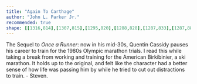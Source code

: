 ```yaml
---
title: "Again To Carthage"
author: "John L. Parker Jr."
recommended: true
shape: [[1316,814],[1307,815],[1295,820],[1288,828],[1287,833],[1287,885],[1285,895],[1284,959],[1285,969],[1282,1038],[1282,1083],[1280,1105],[1281,1224],[1280,1329],[1278,1371],[1279,1424],[1277,1438],[1278,1458],[1276,1472],[1276,1559],[1273,1570],[1273,1579],[1270,1586],[1270,1603],[1272,1614],[1267,1621],[1267,1662],[1263,1669],[1265,1679],[1265,1689],[1263,1694],[1266,1704],[1267,1716],[1269,1719],[1268,1739],[1271,1752],[1271,1759],[1281,1767],[1288,1777],[1296,1780],[1317,1783],[1361,1783],[1391,1781],[1396,1777],[1398,1771],[1398,1751],[1402,1702],[1404,1520],[1407,1449],[1406,1390],[1408,1352],[1411,1174],[1413,1139],[1415,986],[1421,842],[1420,826],[1416,819],[1411,817],[1386,814]]
---
```


The Sequel to _Once a Runner_: now in his mid-30s, Quentin Cassidy pauses his career to train for the 1980s Olympic marathon trials. I read this while taking a break from working and training for the American Birkibinier, a ski marathon. It holds up to the original, and felt like the character had a better sense of how life was passing him by while he tried to cut out distractions to train. - Steven.
